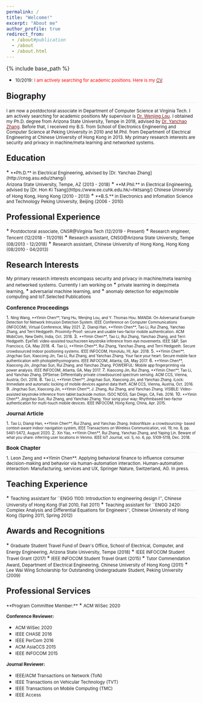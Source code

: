 ```yaml
---
permalink: /
title: "Welcome!"
excerpt: "About me"
author_profile: true
redirect_from: 
  - /about#publication
  - /about
  - /about.html
---
```

<style>
.page__content p {
    margin: 0 0 0em;
}
p{
    /*margin: 0;*/
    /*padding: -30;*/
    /*line-height: 15px;*/
}
a{
	color:#7c1313;
}
ul{
    /*margin: 0;*/
    /*padding: -30;*/
    line-height: 15px;
    margin-block-start: 0em;
    margin-block-end: 0em;
}
ul li, ol li {
    margin-bottom: 0.em;
}
h1, h2, h3, h4, h5, h6 {
	padding-bottom: 0.2em;
	margin: 1em 0 0.5em;
	border-bottom: 2px solid #f2f3f3;
}
</style>
{% include base_path %} 
* <small> 10/2019:</small> <small style="color:red">I am actively searching for academic positions. Here is my [CV](/files/CV_IanChen.pdf). </small> 
<h2 id="biography"> Biography</h2>  

<small> I am now a postdoctoral associate in Department of Computer Science at Virginia Tech. I am actively searching for academic positions My supervisor is [Dr. Wenjing Lou](https://www.cnsr.ictas.vt.edu/WJLou.html). I obtained my Ph.D. degree from Arizona State University, Tempe in 2018, advised by [Dr. Yanchao Zhang](http://cnsg.asu.edu/zhang/). Before that, I received my B.S. from School of Electronics Engineering and Computer Science at Peking University in 2010 and M.Phil. from Department of Electrical Engineering at Chinese University of Hong Kong in 2013. My primary research interests are security and privacy in machine/meta learning and networked systems. </small>

<h2 id="education"> Education</h2>  
* <small>**Ph.D.** in Electrical Engineering, advised by [Dr. Yanchao Zhang](http://cnsg.asu.edu/zhang/)<br>
    Arizona State University, Tempe, AZ (2013 - 2018)</small> 
* <small>**M.Phil.** in Electrical Engineering, advised by [Dr. Hon Ki Tsang](https://www.ee.cuhk.edu.hk/~hktsang/) 
    Chinese University of Hong Kong, Hong Kong (2010 - 2013)</small>  
* <small>**B.S.** in Electronics and Infomation Science and Technology  
    Peking University, Beijing (2006 - 2010)</small> 

<h2 id="experience">Professional Experience</h2> 
* <small>Postdoctoral associate, CNSR@Virginia Tech (12/2019 - Present)</small> 
* <small>Research engineer, Tencent (12/2018 - 11/2019)</small>  
* <small>Research assistant, CNSG@Arizona State University, Tempe (08/2013 - 12/2018)</small>
* <small>Research assistant, Chinese University of Hong Kong, Hong Kong (08/2010 - 04/2013)</small>

<h2 id="research">Research Interests</h2> 
<small>My primary research interests encompass security and privacy in machine/meta learning and networked systems. Currently I am working on</small>
* <small>private learning in deep/meta learning,</small> 
* <small>adversarial machine learning, and</small>  
* <small>anomaly detection for edge/mobile computing and IoT.</small?

<h2 id="publication">Selected Publications</h2> 
<h3>Conference Proceedings</h3>
1. <small>Ning Wang, **Yimin Chen**, Yang Hu, Wenjing Lou, and Y. Thomas Hou. MANDA: On Adversarial Example Detection for Network Intrusion Detection System.  IEEE Conference on Computer Communications (INFOCOM), Virtual Conference, May 2021.</small>
2. <small>Dianqi Han, **Yimin Chen**, Tao Li, Rui Zhang, Yanchao Zhang, and Terri Hedgpeth. Proximity-Proof: secure and usable two-factor mobile authentication.  ACM MobiCom, New Delhi, India, Oct. 2018.</small>
3. <small>**Yimin Chen**, Tao Li, Rui Zhang, Yanchao Zhang, and Terri Hedgpeth. EyeTell: video-assisted touchscreen keystroke inference from eye movements.  IEEE S&P, San Francisco, CA, May 2018.</small>
4. <small>Tao Li, **Yimin Chen**, Rui Zhang, Yanchao Zhang, and Terri Hedgpeth. Secure crowdsourced indoor positioning systems.  IEEE INFOCOM, Honolulu, HI, Apr. 2018.</small>
5. <small>**Yimin Chen**, Jingchao Sun, Xiaocong Jin, Tao Li, Rui Zhang, and Yanchao Zhang. Your face your heart: Secure mobile face authentication with photoplethysmograms.  IEEE INFOCOM, Atlanta, GA, May 2017.</small>
6. <small>**Yimin Chen**, Xiaocong Jin, Jingchao Sun, Rui Zhang, and Yanchao Zhang. POWERFUL: Mobile app fingerprinting via power analysis.  IEEE INFOCOM, Atlanta, GA, May 2017.</small>
7. <small>Xiaocong Jin, Rui Zhang, **Yimin Chen**, Tao Li, and Yanchao Zhang. DPSense: Differentially private crowdsourced spectrum sensing.  ACM CCS, Vienna, Austria, Oct. 2016.</small>
8. <small>Tao Li, **Yimin Chen**, Jingchao Sun, Xiaocong Jin, and Yanchao Zhang. iLock: Immediate and automatic locking of mobile devices against data theft.  ACM CCS, Vienna, Austria, Oct. 2016.</small>
9. <small>Jingchao Sun, Xiaocong Jin, **Yimin Chen**, J. Zhang, Rui Zhang, and Yanchao Zhang. VISIBLE: Video-assisted keystroke inference from tablet backside motion.  ISOC NDSS, San Diego, CA, Feb. 2016.</small>
10. <small>**Yimin Chen**, Jingchao Sun, Rui Zhang, and Yanchao Zhang. Your song your way: Rhythmbased two-factor authentication for multi-touch mobile devices.  IEEE INFOCOM, Hong Kong, China, Apr. 2015.</small>
<h3>Journal Article</h3>
1. <small>Tao Li, Dianqi Han, **Yimin Chen**, Rui Zhang, and Yanchao Zhang. IndoorWaze: a crowdsourcing- based context-aware indoor navigation system, IEEE Transactions on Wireless Communication, vol. 19, no. 8, pp. 5461-5472, August 2020.</small>
2. <small>Xin Yao, **Yimin Chen**, Rui Zhang, Yanchao Zhang, and Yaping Lin. Beware of what you share: inferring user locations in Venmo.  IEEE IoT Journal, vol. 5, no. 6, pp. 5109-5118, Dec. 2018.</small>
<h3>Book Chapter</h3>
1. Leon Zeng and **Yimin Chen**. Applying behavioral finance to influence consumer decision-making and behavior via human-automation interaction. Human-automation interaction: Manufacturing, services and UX, Springer Nature, Switzerland, AG. In press.</small>

<h2 id="teaching"> Teaching Experience</h2> 
* <small>Teaching assistant for ``ENGG 1100: Introduction to engineering design I'', Chinese University of Hong Kong (Fall 2010, Fall 2011) </small>
* <small>Teaching assistant for ``ENGG 2420: Complex Analysis and Differential Equations for Engineers'', Chinese University of Hong Kong (Spring 2011, Spring 2012) </small>

<h2 id="award"> Awards and Recognitions</h2> 
* <small>Graduate Student Travel Fund of Dean's Office, School of Electrical, Computer, and Energy Engineering, Arizona State University, Tempe (2018) </small>
* <small>IEEE INFOCOM Student Travel Grant (2017) </small>
* <small>IEEE INFOCOM Student Travel Grant (2015) </small>
* <small>Tutor Commendation Award, Department of Electrical Engineering, Chinese University of Hong Kong (2011)</small>
* <small>Lee Wai Wing Scholarship for Outstanding Undergraduate Student, Peking University (2009)</small>

<h2 id="service">Professional Services</h2>  
<small>**Program Committee Member:**</small>  
* <small>ACM WiSec 2020</small>
  
<small>**Conference Reviewer:**</small>   
* <small>ACM WiSec 2020 </small>
* <small>IEEE CHASE 2016 </small>
* <small>IEEE PerCom 2016 </small>
* <small>ACM AsiaCCS 2015 </small>
* <small>IEEE INFOCOM 2015 </small>

<small>**Journal Reviewer:**</small>  
* <small>IEEE/ACM Transactions on Network (ToN)</small>
* <small>IEEE Transactions on Vehicular Technology (TVT)</small>
* <small>IEEE Transactions on Mobile Computing (TMC)</small>
* <small>IEEE Access</small>
